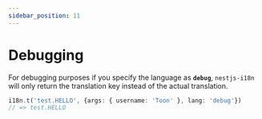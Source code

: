```yaml
---
sidebar_position: 11
---
```


# Debugging

For debugging purposes if you specify the language as **`debug`**, `nestjs-i18n` will only return the translation key instead of the actual translation.

```typescript
i18n.t('test.HELLO', {args: { username: 'Toon' }, lang: 'debug'})
// => test.HELLO
```